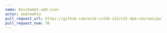 ```yaml
---
name: AvivSamet-add-icon
actor: andrewhlu
pull_request_url: https://github.com/ucsb-cs156-s22/s22-4pm-courses/pull/56
pull_request_num: 56
---
```


